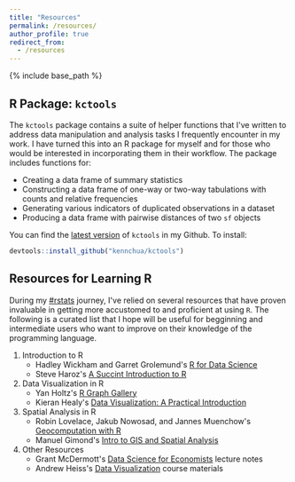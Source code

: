 ```yaml
---
title: "Resources"
permalink: /resources/
author_profile: true
redirect_from:
  - /resources
---
```


{% include base_path %}

## R Package: `kctools`
The `kctools` package contains a suite of helper functions that I've written to address data manipulation and analysis tasks I frequently encounter in my work. I have turned this into an R package for myself and for those who would be interested in incorporating them in their workflow. The package includes functions for:
- Creating a data frame of summary statistics
- Constructing a data frame of one-way or two-way tabulations with counts and relative frequencies
- Generating various indicators of duplicated observations in a dataset
- Producing a data frame with pairwise distances of two `sf` objects     

You can find the [latest version](https://github.com/kennchua/kctools) of `kctools` in my Github. To install:

```r
devtools::install_github("kennchua/kctools")
```

## Resources for Learning R
During my [#rstats](https://twitter.com/search?q=%23rstats&src=typed_query) journey, I've relied on several resources that have proven invaluable in getting more accustomed to and proficient at using `R`. The following is a curated list that I hope will be useful for begginning and intermediate users who want to improve on their knowledge of the programming language.

1. Introduction to R
    - Hadley Wickham and Garret Grolemund's [R for Data Science](https://r4ds.had.co.nz/)
    - Steve Haroz's [A Succint Introduction to R](http://r-guide.steveharoz.com/)
2. Data Visualization in R
    - Yan Holtz's [R Graph Gallery](https://www.r-graph-gallery.com/)
    - Kieran Healy's [Data Visualization: A Practical Introduction](https://kieranhealy.org/publications/dataviz/)
3. Spatial Analysis in R
    - Robin Lovelace, Jakub Nowosad, and Jannes Muenchow's [Geocomputation with R](https://geocompr.robinlovelace.net/)
    - Manuel Gimond's [Intro to GIS and Spatial Analysis](https://mgimond.github.io/Spatial/)
4. Other Resources
    - Grant McDermott's [Data Science for Economists](https://github.com/uo-ec607/lectures) lecture notes
    - Andrew Heiss's [Data Visualization](https://datavizs21.classes.andrewheiss.com/) course materials
